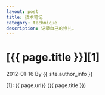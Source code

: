```yaml
---
layout: post
title: 技术笔记
category: technique
description: 记录自己的挣扎。 
---
```

# [{{ page.title }}][1]
2012-01-16 By {{ site.author_info }}


[BeiYuu]:    http://beiyuu.com  "BeiYuu"
[1]:    {{ page.url}}  ({{ page.title }})
